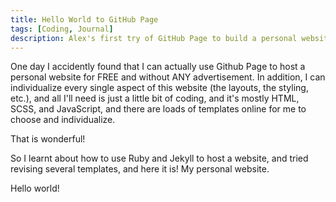 ```yaml
---
title: Hello World to GitHub Page
tags: [Coding, Journal]
description: Alex's first try of GitHub Page to build a personal website.
---
```


One day I accidently found that I can actually use Github Page to host a personal website for FREE and without ANY advertisement. In addition, I can individualize every single aspect of this website (the layouts, the styling, etc.), and all I'll need is just a little bit of coding, and it's mostly HTML, SCSS, and JavaScript, and there are loads of templates online for me to choose and individualize.

That is wonderful!

So I learnt about how to use Ruby and Jekyll to host a website, and tried revising several templates, and here it is! My personal website.

Hello world!